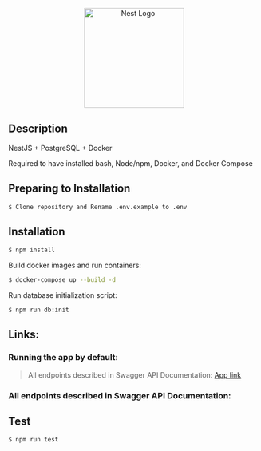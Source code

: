 <p align="center">
  <a href="http://nestjs.com/" target="blank"><img src="https://nestjs.com/img/logo-small.svg" width="200" alt="Nest Logo" /></a>
</p>

[circleci-image]: https://img.shields.io/circleci/build/github/nestjs/nest/master?token=abc123def456
[circleci-url]: https://circleci.com/gh/nestjs/nest

## Description
NestJS + PostgreSQL + Docker

Required to have installed bash, Node/npm, Docker, and Docker Compose

## Preparing to Installation

```bash
$ Clone repository and Rename .env.example to .env
```

## Installation
```bash
$ npm install
```

Build docker images and run containers:
```bash
$ docker-compose up --build -d
```

Run database initialization script:
```bash
$ npm run db:init
```

## Links:

### Running the app by default:
> All endpoints described in Swagger API Documentation:
[App link](https://localhost:3000)

### All endpoints described in Swagger API Documentation:


## Test

```bash
$ npm run test
```
